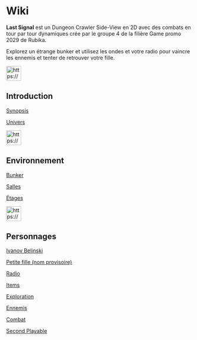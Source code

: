 # Wiki

**Last Signal** est un Dungeon Crawler Side-View en 2D avec des combats en tour par tour dynamiques crée par le groupe 4 de la filière Game promo 2029 de Rubika. 

Explorez un étrange bunker et utilisez les ondes et votre radio pour vaincre les ennemis et tenter de retrouver votre fille. 

<aside>
<img src="https://www.notion.so/icons/playback-play_gray.svg" alt="https://www.notion.so/icons/playback-play_gray.svg" width="40px" />

## Introduction

[Synopsis](Synopsis%2019021ee4355d804f92d4dd5bdc61acf7.md)

[Univers](Univers%2019021ee4355d801aa164c52b698642cd.md)

</aside>

<aside>
<img src="https://www.notion.so/icons/exclamation-mark_gray.svg" alt="https://www.notion.so/icons/exclamation-mark_gray.svg" width="40px" />

## Environnement

[Bunker](Bunker%201b821ee4355d805997a0c7c6f2d4c0c9.md)

[Salles](Salles%201b821ee4355d80a88d04ed95cbce28bf.md)

[Étages](E%CC%81tages%201b821ee4355d80698408e7b9216101ae.md)

</aside>

<aside>
<img src="https://www.notion.so/icons/groups_gray.svg" alt="https://www.notion.so/icons/groups_gray.svg" width="40px" />

## Personnages

[Ivanov Belinski](Ivanov%20Belinski%2019021ee4355d80339a82f32c11a82668.md)

[Petite fille (nom provisoire)](Petite%20fille%20(nom%20provisoire)%2019021ee4355d80538ebecb0c9be04517.md)

</aside>

<aside>

[Radio](Radio%201b921ee4355d814f8239c0471d8706d9.md)

</aside>

<aside>

[Items](Items%201b921ee4355d80508cebf5457aeb0b56.md)

</aside>

<aside>

[Exploration](Exploration%201b821ee4355d8148ab72caaa0fc14b5d.md)

</aside>

<aside>

[Ennemis](Ennemis%201b921ee4355d8070b3f0ee80e3efb429.md)

</aside>

<aside>

[Combat](Combat%2019021ee4355d80578679d4c3a2051d73.md)

</aside>

<aside>

[Second Playable](Second%20Playable%201ba21ee4355d806a9ab3ea6a47e3a14a.md)

</aside>